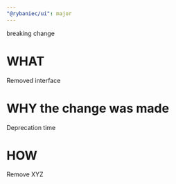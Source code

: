 ```yaml
---
"@rybaniec/ui": major
---
```


breaking change

# WHAT

Removed interface 

# WHY the change was made

Deprecation time

# HOW

Remove XYZ
